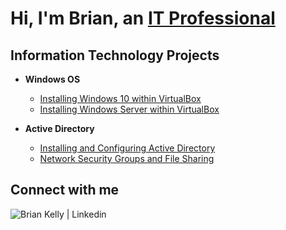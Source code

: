 <h1>Hi, I'm Brian, an <a href="https://www.linkedin.com/in/briankelly-it">IT Professional</a></h1>

<h2>Information Technology Projects</h2>

- <b>Windows OS</b>
  - [Installing Windows 10 within VirtualBox](https://github.com/briankelly-it/windows-10-virtualbox)
  - [Installing Windows Server within VirtualBox](https://github.com/briankelly-it/windows-server-virtualbox)

- <b>Active Directory</b>
  - [Installing and Configuring Active Directory](https://github.com/briankelly-it/configure-ad)
  - [Network Security Groups and File Sharing](https://github.com/briankelly-it/azure-network-protocols)

<h2>Connect with me</h2>

<a href="https://www.linkedin.com/in/briankelly-it"><img align="left" alt="Brian Kelly | Linkedin" src="https://img.shields.io/badge/LinkedIn-0077B5?style=for-the-badge&logo=linkedin&logoColor=white" /></a>
